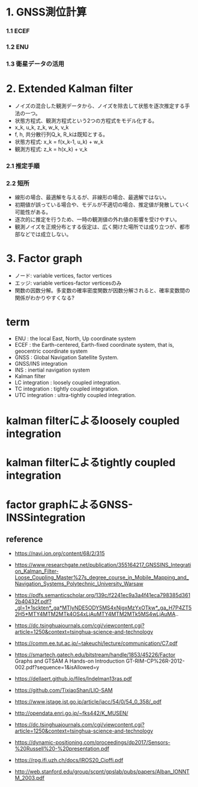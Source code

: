 
# 1. GNSS測位計算
### 1.1 ECEF
### 1.2 ENU
### 1.3 衛星データの活用


# 2. Extended Kalman filter
- ノイズの混合した観測データから、ノイズを除去して状態を逐次推定する手法の一つ。
- 状態方程式、観測方程式という2つの方程式をモデル化する。
- x_k, u_k, z_k, w_k, v_k
- f, h, 共分散行列Q_k, R_kは既知とする。
- 状態方程式: x_k = f(x_k-1, u_k) + w_k
- 観測方程式: z_k = h(x_k) + v_k

### 2.1 推定手順

### 2.2 短所
 - 線形の場合、最適解を与えるが、非線形の場合、最適解ではない。
 - 初期値が誤っている場合や、モデルが不適切の場合、推定値が発散していく可能性がある。
 - 逐次的に推定を行うため、一時の観測値の外れ値の影響を受けやすい。
 - 観測ノイズを正規分布とする仮定は、広く開けた場所では成り立つが、都市部などでは成立しない。


# 3. Factor graph
 - ノード: variable vertices, factor vertices
 - エッジ: variable vertices-factor verticesのみ
 - 関数の因数分解。多変数の確率密度関数が因数分解されると、確率変数間の関係がわかりやすくなる?



# term
- ENU : the local East, North, Up coordinate system
- ECEF : the Earth-centered, Earth-fixed coordinate system, that is, geocentric coordinate system
- GNSS : Global Navigation Satellite System.
- GNSS/INS integration
- INS : inertial navigation system
- Kalman filter
- LC integration : loosely coupled integration.
- TC integration : tightly coupled integration.
- UTC integration : ultra-tightly coupled integration.



# kalman filterによるloosely coupled integration
# kalman filterによるtightly coupled integration
# factor graphによるGNSS-INSSintegration



## reference

- https://navi.ion.org/content/68/2/315
- https://www.researchgate.net/publication/355164217_GNSSINS_Integration_Kalman_Filter-Loose_Coupling_Master%27s_degree_course_in_Mobile_Mapping_and_Navigation_Systems_Polytechnic_University_Warsaw
- https://pdfs.semanticscholar.org/139c/f2241ec9a3a4f41eca798385d3612b40432f.pdf?_gl=1*1sckten*_ga*MTIyNDE5ODY5MS4xNjgxMzYxOTkw*_ga_H7P4ZT52H5*MTY4MTM2MTk4OS4xLjAuMTY4MTM2MTk5MS4wLjAuMA..
- https://dc.tsinghuajournals.com/cgi/viewcontent.cgi?article=1250&context=tsinghua-science-and-technology
- https://comm.ee.tut.ac.jp/~takeuchi/lecture/communication/C7.pdf
- https://smartech.gatech.edu/bitstream/handle/1853/45226/Factor Graphs and GTSAM A Hands-on Introduction GT-RIM-CP%26R-2012-002.pdf?sequence=1&isAllowed=y
- https://dellaert.github.io/files/Indelman13ras.pdf
- https://github.com/TixiaoShan/LIO-SAM
- https://www.jstage.jst.go.jp/article/jacc/54/0/54_0_358/_pdf
- http://opendata.enri.go.jp/~fks442/K_MUSEN/


- https://dc.tsinghuajournals.com/cgi/viewcontent.cgi?article=1250&context=tsinghua-science-and-technology
- https://dynamic-positioning.com/proceedings/dp2017/Sensors-%20Russell%20-%20presentation.pdf
- https://rpg.ifi.uzh.ch/docs/IROS20_Cioffi.pdf
- http://web.stanford.edu/group/scpnt/gpslab/pubs/papers/Alban_IONNTM_2003.pdf
